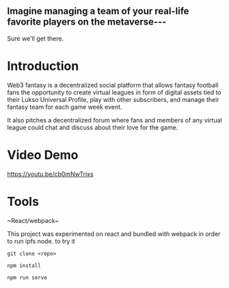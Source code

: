  ## Imagine managing a team of your real-life favorite players on the metaverse--- 

Sure we'll get there.

# Introduction

Web3 fantasy is a decentralized social platform that allows fantasy football fans the opportunity to create virtual leagues in form of digital assets tied to their Lukso Universal Profile, play with other subscribers, and manage their fantasy team for each game week event. 

It also pitches a decentralized forum where fans and members of any virtual league could chat and discuss about their love for the game. 

# Video Demo

https://youtu.be/cb0mNwTrjxs


# Tools

~React/webpack~

This project was experimented on react and bundled with webpack in order to run ipfs node. to try it 

```
git clone <repo>

npm install

npm run serve

```





 
